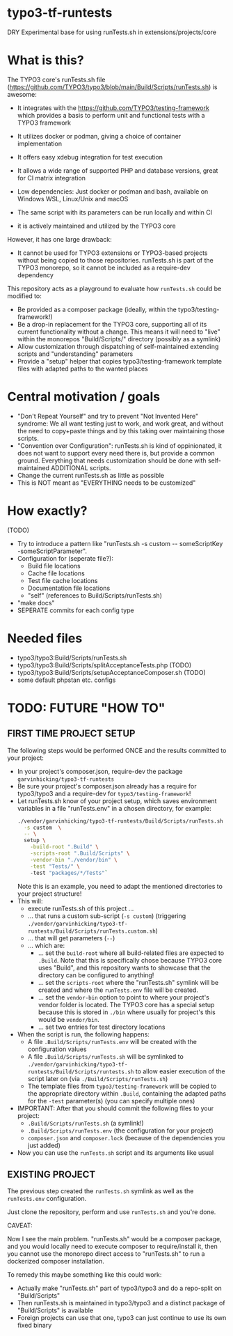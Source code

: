 # typo3-tf-runtests

DRY Experimental base for using runTests.sh in extensions/projects/core

# What is this?

The TYPO3 core's runTests.sh file
(https://github.com/TYPO3/typo3/blob/main/Build/Scripts/runTests.sh)
is awesome:

* It integrates with the https://github.com/TYPO3/testing-framework which
  provides a basis to perform unit and functional tests with a TYPO3
  framework

* It utilizes docker or podman, giving a choice of container implementation

* It offers easy xdebug integration for test execution

* It allows a wide range of supported PHP and database versions, great for
  CI matrix integration

* Low dependencies: Just docker or podman and bash, available on Windows
  WSL, Linux/Unix and macOS

* The same script with its parameters can be run locally and within CI

* it is actively maintained and utilized by the TYPO3 core

However, it has one large drawback:

* It cannot be used for TYPO3 extensions or TYPO3-based projects without
  being copied to those repositories. runTests.sh is part of the
  TYPO3 monorepo, so it cannot be included as a require-dev dependency

This repository acts as a playground to evaluate how `runTests.sh` could
be modified to:

* Be provided as a composer package (ideally, within the
  typo3/testing-framework!)
* Be a drop-in replacement for the TYPO3 core, supporting all of its
  current functionality without a change. This means it will need to
  "live" within the monorepos "Build/Scripts/" directory (possibly as a
  symlink)
* Allow customization through dispatching of self-maintained extending
  scripts and "understanding" parameters
* Provide a "setup" helper that copies typo3/testing-framework template
  files with adapted paths to the wanted places

# Central motivation / goals

* "Don't Repeat Yourself" and try to prevent "Not Invented Here" syndrome:
  We all want testing just to work, and work great, and without the need
  to copy+paste things and by this taking over maintaining those scripts.
* "Convention over Configuration": runTests.sh is kind of oppinionated,
  it does not want to support every need there is, but provide a common
  ground. Everything that needs customization should be done with
  self-maintained ADDITIONAL scripts.
* Change the current runTests.sh as little as possible
* This is NOT meant as "EVERYTHING needs to be customized"

# How exactly?

(TODO)

* Try to introduce a pattern like "runTests.sh -s custom -- someScriptKey -someScriptParameter".
* Configuration for (seperate file?):
  * Build file locations
  * Cache file locations
  * Test file cache locations
  * Documentation file locations
  * "self" (references to Build/Scripts/runTests.sh)
* "make docs"
* SEPERATE commits for each config type

# Needed files

* typo3/typo3:Build/Scripts/runTests.sh
* typo3/typo3:Build/Scripts/splitAcceptanceTests.php (TODO)
* typo3/typo3:Build/Scripts/setupAcceptanceComposer.sh (TODO)
* some default phpstan etc. configs

# TODO: FUTURE "HOW TO"

## FIRST TIME PROJECT SETUP

The following steps would be performed ONCE and the results committed to your project:

* In your project's composer.json, require-dev the package `garvinhicking/typo3-tf-runtests`
* Be sure your project's composer.json already has a require for typo3/typo3 and a require-dev for `typo3/testing-framework`!
* Let runTests.sh know of your project setup, which saves environment variables in a file "runTests.env" in a chosen directory, for example:
  ```bash
  ./vendor/garvinhicking/typo3-tf-runtests/Build/Scripts/runTests.sh \
    -s custom  \
    -- \
    setup \
      -build-root ".Build" \
      -scripts-root ".Build/Scripts" \
      -vendor-bin "./vendor/bin" \
      -test "Tests/" \ 
      -test "packages/*/Tests"`
  ```
  Note this is an example, you need to adapt the mentioned directories to your project structure!
* This will:
  * execute runTests.sh of this project ...
  * ... that runs a custom sub-script (`-s custom`) (triggering `./vendor/garvinhicking/typo3-tf-runtests/Build/Scripts/runTests.custom.sh`) 
  * ... that will get parameters (`--`)
  * ... which are:
    * ... set the `build-root` where all build-related files are expected to `.Build`. Note that this is specifically chose because TYPO3 core uses "Build", and this repository wants to showcase that the directory can be configured to anything!
    * ... set the `scripts-root` where the "runTests.sh" symlink will be created and where the `runTests.env` file will be created.
    * ... set the `vendor-bin` option to point to where your project's vendor folder is located. The TYPO3 core has a special setup because this is stored in `./bin` where usually for project's this would be `vendor/bin`.
    * ... set two entries for test directory locations
* When the script is run, the following happens:
  * A file `.Build/Scripts/runTests.env` will be created with the configuration values
  * A file `.Build/Scripts/runTests.sh` will be symlinked to `./vendor/garvinhicking/typo3-tf-runtests/Build/Scripts/runtests.sh` to allow easier execution of the script later on (via `./Build/Scripts/runTests.sh`)
  * The template files from `typo3/testing-framework` will be copied to the appropriate directory within `.Build`, containing the adapted paths for the `-test` parameter(s) (you can specify multiple ones)
* IMPORTANT: After that you should commit the following files to your project:
  * `.Build/Scripts/runTests.sh` (a symlink!)
  * `.Build/Scripts/runTests.env` (the configuration for your project)
  * `composer.json` and `composer.lock` (because of the dependencies you just added)
* Now you can use the `runTests.sh` script and its arguments like usual

## EXISTING PROJECT

The previous step created the `runTests.sh` symlink as well as the `runTests.env` configuration.

Just clone the repository, perform and use `runTests.sh` and you're done.

CAVEAT:

Now I see the main problem. "runTests.sh" would be a composer package, and you would locally
need to execute composer to require/install it, then you cannot use the monorepo direct
access to "runTests.sh" to run a dockerized composer installation.

To remedy this maybe something like this could work:

* Actually make "runTests.sh" part of typo3/typo3 and do a repo-split on "Build/Scripts"
* Then runTests.sh is maintained in typo3/typo3 and a distinct package of "Build/Scripts" is available
* Foreign projects can use that one, typo3 can just continue to use its own fixed binary

